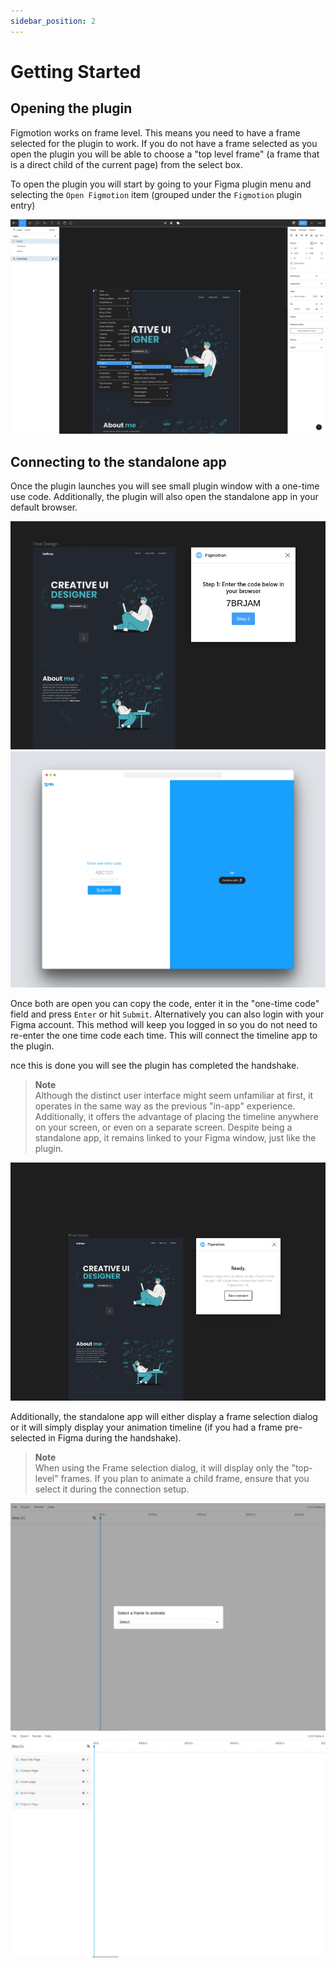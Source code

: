 ```yaml
---
sidebar_position: 2
---
```


# Getting Started

## Opening the plugin
Figmotion works on frame level. This means you need to have a frame selected for the plugin to work. If you do not have a frame selected as you open the plugin you will be able to choose a "top level frame" (a frame that is a direct child of the current page) from the select box.

To open the plugin you will start by going to your Figma plugin menu and selecting the `Open Figmotion` item (grouped under the `Figmotion` plugin entry)  

![Plugin menu](./img/opening-the-plugin-01.jpg)

## Connecting to the standalone app
Once the plugin launches you will see small plugin window with a one-time use code. Additionally, the plugin will also open the standalone app in your default browser.

![Plugin with one time code](./img/opening-the-plugin-02.jpg)
![Standalone app](./img/opening-the-plugin-03.jpg)

Once both are open you can copy the code, enter it in the "one-time code" field and press `Enter` or hit `Submit`. Alternatively you can also login with your Figma account. This method will keep you logged in so you do not need to re-enter the one time code each time. This will connect the timeline app to the plugin.

nce this is done you will see the plugin has completed the handshake.

> **Note**  
> Although the distinct user interface might seem unfamiliar at first, it operates in the same way as the previous "in-app" experience. Additionally, it offers the advantage of placing the timeline anywhere on your screen, or even on a separate screen. Despite being a standalone app, it remains linked to your Figma window, just like the plugin.

![Plugin ready](./img/opening-the-plugin-06.jpg)

Additionally, the standalone app will either display a frame selection dialog or it will simply display your animation timeline (if you had a frame pre-selected in Figma during the handshake).

> **Note**  
> When using the Frame selection dialog, it will display only the "top-level" frames. If you plan to animate a child frame, ensure that you select it during the connection setup.

![Frame selection dialog](./img/opening-the-plugin-07.jpg)
![Standalone timeline](./img/opening-the-plugin-08.jpg)
